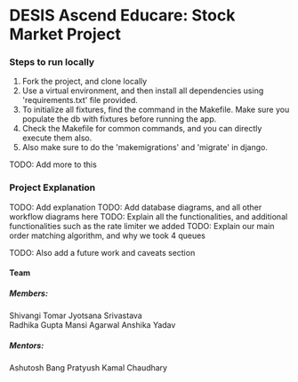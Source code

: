 # DESIS Ascend Educare: Stock Market Project

### Steps to run locally

1. Fork the project, and clone locally
2. Use a virtual environment, and then install all dependencies using 'requirements.txt' file provided.
3. To initialize all fixtures, find the command in the Makefile. Make sure you populate the db with fixtures before running the app.
4. Check the Makefile for common commands, and you can directly execute them also.
5. Also make sure to do the 'makemigrations' and 'migrate' in django.

TODO: Add more to this

### Project Explanation
TODO: Add explanation
TODO: Add database diagrams, and all other workflow diagrams here
TODO: Explain all the functionalities, and additional functionalities such as the rate limiter we added
TODO: Explain our main order matching algorithm, and why we took 4 queues

TODO: Also add a future work and caveats section


#### Team
##### Members:
Shivangi Tomar
Jyotsana Srivastava                                                             
Radhika Gupta
Mansi Agarwal
Anshika Yadav

##### Mentors:
Ashutosh Bang
Pratyush Kamal Chaudhary
